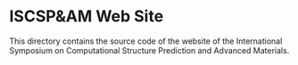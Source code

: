 # ISCSP&AM Web Site

This directory contains the source code of the website of the International Symposium on Computational Structure Prediction and Advanced Materials.
